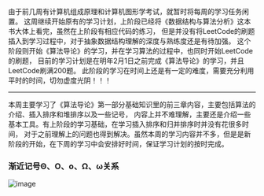 由于前几周有计算机组成原理和计算机图形学考试，就暂时将每周的学习任务闲置。
这周继续开始原有的学习计划，上阶段已经将《数据结构与算法分析》这本书大体上看完，虽然在上阶段有相应代码的练习，
但是并没有将LeetCode的刷题插入到学习过程中，对于抽象数据结构理解的深度与熟练度还是有待加强。
这个阶段则开始《算法导论》的学习，并在学习算法的过程中，也同时开始LeetCode的刷题，
目前的学习计划是在明年2月1日之前完成《算法导论》的学习，并且LeetCode刷满200题。
此阶段的学习在时间上还是有一定的难度，需要充分利用平时的时间，切勿虚度光阴！！！

------------------------------------------------------------------------------
本周主要学习了《算法导论》第一部分基础知识里的前三章内容，主要包括算法的介绍、插入排序和堆排序以及一些记号，
内容上并不难理解，主要还是介绍一些基本工具。有上阶段的学习基础，在学习插入排序和归并排序时并没有花很多时间，
对于之前理解上的问题也得到解决。虽然本周的学习内容并不多，但是是新阶段的开始，在下周的学习中会安排好时间，保证学习计划的按时完成。


### 渐近记号Θ、Ο、o、Ω、ω关系
![image](https://user-images.githubusercontent.com/87250799/144744676-e4eeecb3-c744-425d-b310-b156cf4ac0e7.png)
